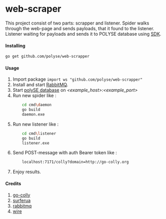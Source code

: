 # web-scraper

This project consist of two parts: scrapper and listener. Spider walks through the web-page and sends payloads, that it found to the listener. Listener waiting for payloads and sends it to POLYSE database using [SDK](https://github.com/polyse/database-sdk). 

#### Installing

```bash
go get github.com/polyse/web-scrapper
```

#### Usage

1. Import package `import ws "github.com/polyse/web-scrapper"`
2. Install and start [RabbitMQ](https://www.rabbitmq.com/download.html).
3. Start [polySE database](https://github.com/polyse/database) on _<example_host>:<example_port>_
4. Run new spider like :
    ```bash
        cd cmd\daemon
        go build
        daemon.exe
    ``` 
5. Run new listener like :
    ```bash
        cd cmd\listener
        go build
        listener.exe
    ```
6. Send POST-message with auth Bearer token like :
    ```bash
        localhost:7171/colly?domain=http://go-colly.org
    ```
7. Enjoy results.

#### Credits

1. [go-colly](http://go-colly.org)
2. [surferua](https://github.com/jiusanzhou/surferua)
3. [rabbitmq](https://www.rabbitmq.com)
4. [wire](https://github.com/google/wire)